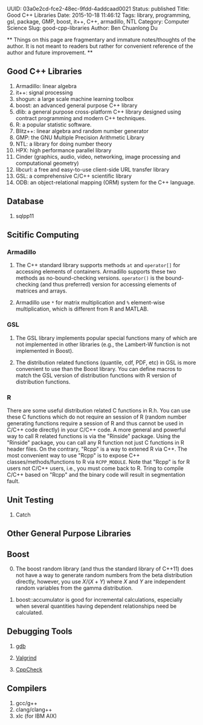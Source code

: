 UUID: 03a0e2cd-fce2-48ec-9fdd-4addcaad0021
Status: published
Title: Good C++ Libraries
Date: 2015-10-18 11:46:12
Tags: library, programming, gsl, package, GMP, boost, it++, C++, armadillo, NTL
Category: Computer Science
Slug: good-cpp-libraries
Author: Ben Chuanlong Du

**
Things on this page are
fragmentary and immature notes/thoughts of the author.
It is not meant to readers
but rather for convenient reference of the author and future improvement.
**


## Good C++ Libraries
1. Armadillo: linear algebra
2. it++: signal processing
1. shogun: a large scale machine learning toolbox
0. boost: an advanced general purpose C++ library 
1. dlib: a general purpose cross-platform C++ library designed using contract programming and modern C++ techniques.
0. R: a popular statistic software. 
4. Blitz++: linear algebra and random number generator 
5. GMP: the GNU Multiple Precision Arithmetic Library
6. NTL: a library for doing number theory 
7. HPX: high performance parallel library
8. Cinder (graphics, audio, video, networking, image processing and computational geometry)
8. libcurl: a free and easy-to-use client-side URL transfer library
3. GSL: a comprehensive C/C++ scientific library
1. ODB: an object-relational mapping (ORM) system for the C++ language.

## Database
1. sqlpp11

## Scitific Computing

### Armadillo

1. The C++ standard library supports methods `at` and `operator[]` for accessing elements of containers. 
Armadillo supports these two methods as no-bound-checking versions. 
`operator()` is the bound-checking (and thus preferred) version for accessing elements of matrices and arrays.

2. Armadillo use `*` for matrix multiplication and `%` element-wise multiplication,
which is different from R and MATLAB.

### GSL

1. The GSL library implements popular special functions many of which 
are not implemented in other libraries 
(e.g., the Lambert-W function is not implemented in Boost).

2. The distribution related functions (quantile, cdf, PDF, etc) in 
GSL is more convenient to use than the Boost library. 
You can define macros to match the GSL version of distribution functions with 
R version of distribution functions.

### R

There are some useful distribution related C functions in R.h.
You can use these C functions which do not require an session of R 
(random number generating functions require a session of R and thus cannot be used in C/C++ code directly) 
in your C/C++ code.
A more general and powerful way to call R related functions is via the "Rinside" package. 
Using the "Rinside" package, 
you can call any R function not just C functions in R header files.
On the contrary, "Rcpp" is a way to extened R via C++. 
The most convenient way to use "Rcpp" is to expose C++ classes/methods/functions to R via `RCPP_MODULE`.
Note that "Rcpp" is for R users not C/C++ users,
i.e., you must come back to R. 
Tring to compile C/C++ based on "Rcpp" and the binary code will result in segmentation fault. 

## Unit Testing

1. Catch

## Other General Purpose Libraries

## Boost
0. The boost random library (and thus the standard library of C++11) does not have a way to generate 
random numbers from the beta distribution directly, 
however, you use $X/(X+Y)$ where $X$ and $Y$ are independent 
random variables from the gamma distribution.

1. boost::accumulator is good for incremental calculations,
especially when several quantities having dependent relationships need 
be calculated. 


## Debugging Tools

1. [gdb](http://www.gnu.org/software/gdb/)

2. [Valgrind](http://valgrind.org/)

3. [CppCheck](http://cppcheck.sourceforge.net/)

## Compilers

1. gcc/g++
2. clang/clang++
3. xlc (for IBM AIX)
